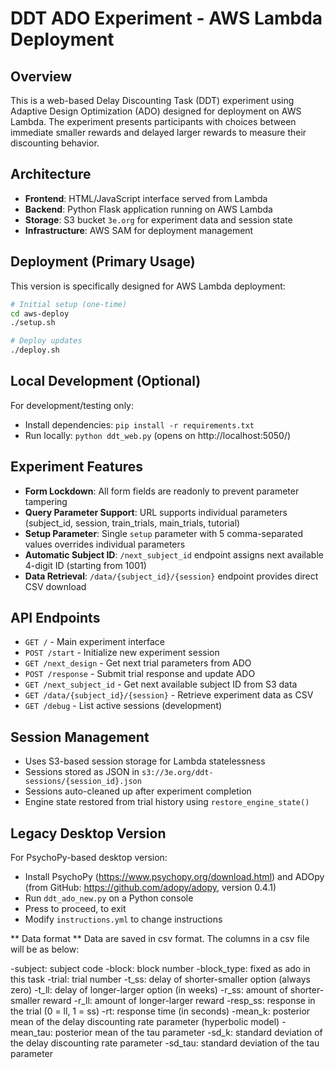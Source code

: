 # DDT ADO Experiment - AWS Lambda Deployment

## Overview
This is a web-based Delay Discounting Task (DDT) experiment using Adaptive Design Optimization (ADO) designed for deployment on AWS Lambda. The experiment presents participants with choices between immediate smaller rewards and delayed larger rewards to measure their discounting behavior.

## Architecture
- **Frontend**: HTML/JavaScript interface served from Lambda
- **Backend**: Python Flask application running on AWS Lambda  
- **Storage**: S3 bucket `3e.org` for experiment data and session state
- **Infrastructure**: AWS SAM for deployment management

## Deployment (Primary Usage)
This version is specifically designed for AWS Lambda deployment:

```bash
# Initial setup (one-time)
cd aws-deploy
./setup.sh

# Deploy updates  
./deploy.sh
```

## Local Development (Optional)
For development/testing only:
- Install dependencies: `pip install -r requirements.txt`
- Run locally: `python ddt_web.py` (opens on http://localhost:5050/)

## Experiment Features
- **Form Lockdown**: All form fields are readonly to prevent parameter tampering
- **Query Parameter Support**: URL supports individual parameters (subject_id, session, train_trials, main_trials, tutorial)
- **Setup Parameter**: Single `setup` parameter with 5 comma-separated values overrides individual parameters
- **Automatic Subject ID**: `/next_subject_id` endpoint assigns next available 4-digit ID (starting from 1001)
- **Data Retrieval**: `/data/{subject_id}/{session}` endpoint provides direct CSV download

## API Endpoints
- `GET /` - Main experiment interface
- `POST /start` - Initialize new experiment session
- `GET /next_design` - Get next trial parameters from ADO
- `POST /response` - Submit trial response and update ADO
- `GET /next_subject_id` - Get next available subject ID from S3 data
- `GET /data/{subject_id}/{session}` - Retrieve experiment data as CSV
- `GET /debug` - List active sessions (development)

## Session Management
- Uses S3-based session storage for Lambda statelessness
- Sessions stored as JSON in `s3://3e.org/ddt-sessions/{session_id}.json`
- Sessions auto-cleaned up after experiment completion
- Engine state restored from trial history using `restore_engine_state()`

## Legacy Desktop Version
For PsychoPy-based desktop version:
- Install PsychoPy (https://www.psychopy.org/download.html) and ADOpy (from GitHub: https://github.com/adopy/adopy, version 0.4.1)
- Run `ddt_ado_new.py` on a Python console
- Press <space> to proceed, <esc> to exit
- Modify `instructions.yml` to change instructions

** Data format **
Data are saved in csv format.
The columns in a csv file will be as below:

-subject: subject code
-block: block number
-block_type: fixed as ado in this task
-trial: trial number
-t_ss: delay of shorter-smaller option (always zero)
-t_ll: delay of longer-larger option (in weeks)
-r_ss: amount of shorter-smaller reward
-r_ll: amount of longer-larger reward
-resp_ss: response in the trial (0 = ll, 1 = ss)
-rt: response time (in seconds)
-mean_k: posterior mean of the delay discounting rate parameter (hyperbolic model)
-mean_tau: posterior mean of the tau parameter
-sd_k: standard deviation of the delay discounting rate parameter
-sd_tau: standard deviation of the tau parameter
